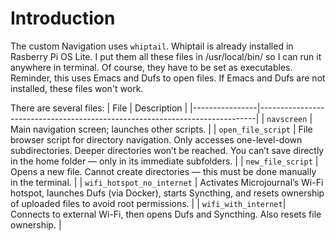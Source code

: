 # Introduction
The custom Navigation uses `whiptail`. Whiptail is already installed in Rasberry Pi OS Lite. I put them all these files in /usr/local/bin/ so I can run it anywhere in terminal. Of course, they have to be set as executables. Reminder, this uses Emacs and Dufs to open files. If Emacs and Dufs are not installed, these files won't work.

There are several files:
| File           | Description                                                                 |
|----------------|-----------------------------------------------------------------------------|
| `navscreen`    | Main navigation screen; launches other scripts.                             |
| `open_file_script`    | File browser script for directory navigation. Only accesses one-level-down subdirectories. Deeper directories won’t be reached. You can’t save directly in the home folder — only in its immediate subfolders. |
| `new_file_script`     | Opens a new file. Cannot create directories — this must be done manually in the terminal. |
| `wifi_hotspot_no_internet` | Activates Microjournal’s Wi-Fi hotspot, launches Dufs (via Docker), starts Syncthing, and resets ownership of uploaded files to avoid root permissions. |
| `wifi_with_internet`| Connects to external Wi-Fi, then opens Dufs and Syncthing. Also resets file ownership. |
